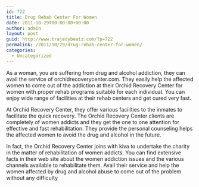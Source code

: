 ```yaml
---
id: 722
title: Drug Rehab Center For Women
date: 2011-10-29T00:00:00+00:00
author: admin
layout: post
guid: http://www.trajedybeatz.com/?p=722
permalink: /2011/10/29/drug-rehab-center-for-women/
categories:
  - Uncategorized
---
```

As a woman, you are suffering from drug and alcohol addiction, they can avail the service of orchidrecoverycenter.com. They easily help the affected women to come out of the addiction at their Orchid Recovery Center for women with proper rehab programs suitable for each individual. You can enjoy wide range of facilities at their rehab centers and get cured very fast.

At Orchid Recovery Center, they offer various facilities to the inmates to facilitate the quick recovery. The Orchid Recovery Center clients are completely of women addicts and they get the one to one attention for effective and fast rehabilitation. They provide the personal counseling helps the affected women to avoid the drug and alcohol in the future.

In fact, the Orchid Recovery Center joins with kiva to undertake the charity in the matter of rehabilitation of women addicts. You can find extensive facts in their web site about the women addiction issues and the various channels available to rehabilitate them. Avail their service and help the women affected by drug and alcohol abuse to come out of the problem without any difficulty